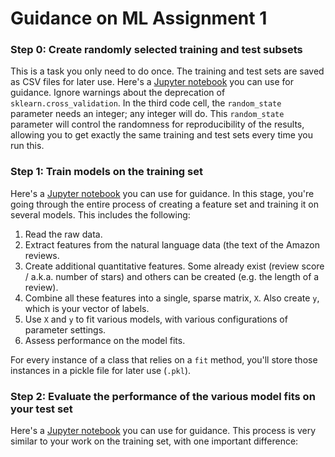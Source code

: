 # Guidance on ML Assignment 1

### Step 0: Create randomly selected training and test subsets

This is a task you only need to do once. The training and test sets are saved as CSV files for later use. Here's a [Jupyter notebook](https://github.com/visualizedata/ml/blob/master/week06/_00_split.ipynb) you can use for guidance. Ignore warnings about the deprecation of `sklearn.cross_validation`. In the third code cell, the `random_state` parameter needs an integer; any integer will do. This `random_state` parameter will control the randomness for reproducibility of the results, allowing you to get exactly the same training and test sets every time you run this. 

### Step 1: Train models on the training set

Here's a [Jupyter notebook](https://github.com/visualizedata/ml/blob/master/week06/_01_train.ipynb) you can use for guidance. In this stage, you're going through the entire process of creating a feature set and training it on several models. This includes the following:

1. Read the raw data.
2. Extract features from the natural language data (the text of the Amazon reviews.
3. Create additional quantitative features. Some already exist (review score / a.k.a. number of stars) and others can be created (e.g. the length of a review).
4. Combine all these features into a single, sparse matrix, `X`. Also create `y`, which is your vector of labels.
5. Use `X` and `y` to fit various models, with various configurations of parameter settings. 
6. Assess performance on the model fits. 

For every instance of a class that relies on a `fit` method, you'll store those instances in a pickle file for later use (`.pkl`).

### Step 2: Evaluate the performance of the various model fits on your test set

Here's a [Jupyter notebook](https://github.com/visualizedata/ml/blob/master/week06/_02_test.ipynb) you can use for guidance. This process is very similar to your work on the training set, with one important difference: 